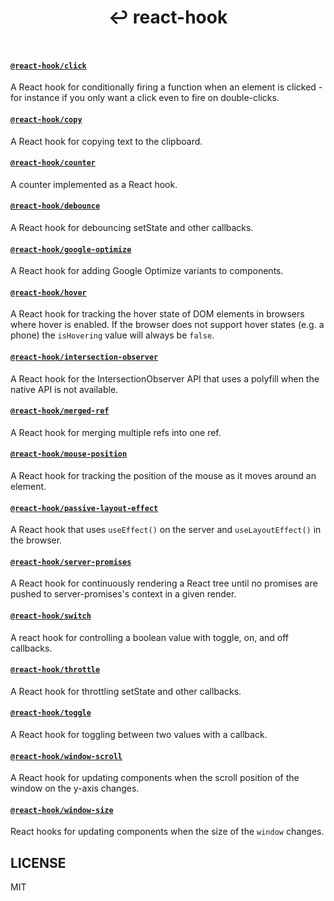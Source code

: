 <div align="center">
  <h1 align="center">
    ↩ react-hook
    <br>
    <br>
  </h1>
</div>

#### [`@react-hook/click`](packages/click)
A React hook for conditionally firing a function when an element is
clicked - for instance if you only want a click even to fire on
double-clicks.

#### [`@react-hook/copy`](packages/copy)
A React hook for copying text to the clipboard.

#### [`@react-hook/counter`](packages/counter)
A counter implemented as a React hook.

#### [`@react-hook/debounce`](packages/debounce)
A React hook for debouncing setState and other callbacks.

#### [`@react-hook/google-optimize`](packages/google-optimize)
A React hook for adding Google Optimize variants to components.

#### [`@react-hook/hover`](packages/hover)
A React hook for tracking the hover state of DOM elements in browsers
where hover is enabled. If the browser does not support hover states
(e.g. a phone) the `isHovering` value will always be `false`.

#### [`@react-hook/intersection-observer`](packages/intersection-observer)
A React hook for the IntersectionObserver API that uses a polyfill when the native API is not available.

#### [`@react-hook/merged-ref`](packages/merged-ref)
A React hook for merging multiple refs into one ref.

#### [`@react-hook/mouse-position`](packages/mouse-position)
A React hook for tracking the position of the mouse as it moves around
an element.

#### [`@react-hook/passive-layout-effect`](packages/passive-layout-effect)
A React hook that uses `useEffect()` on the server and `useLayoutEffect()` in the browser.

#### [`@react-hook/server-promises`](packages/server-promises)
A React hook for continuously rendering a React tree until no promises are pushed to server-promises's 
context in a given render.

#### [`@react-hook/switch`](packages/switch)
A react hook for controlling a boolean value with toggle, on, and off callbacks.

#### [`@react-hook/throttle`](packages/throttle)
A React hook for throttling setState and other callbacks.

#### [`@react-hook/toggle`](packages/toggle)
A React hook for toggling between two values with a callback.

#### [`@react-hook/window-scroll`](packages/window-scroll)
A React hook for updating components when the scroll position of the window 
on the y-axis changes.

#### [`@react-hook/window-size`](packages/window-size)
React hooks for updating components when the size of the `window`
changes.

## LICENSE

MIT